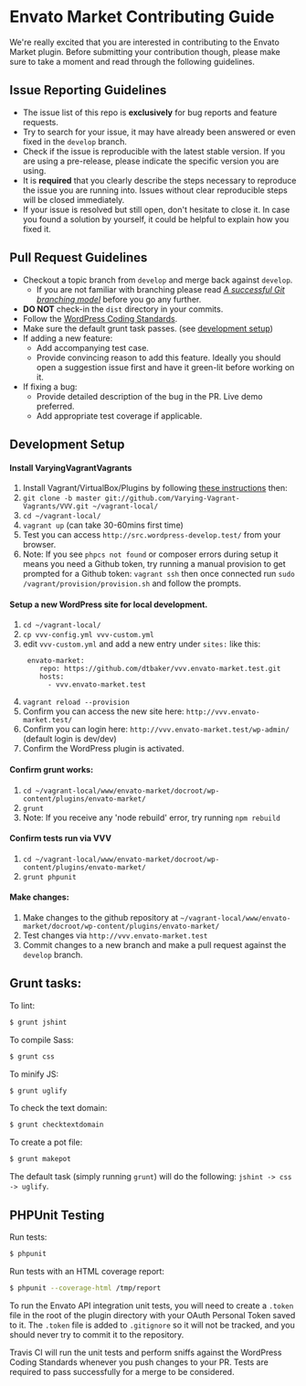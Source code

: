 # Envato Market Contributing Guide

We're really excited that you are interested in contributing to the Envato Market plugin. Before submitting your contribution though, please make sure to take a moment and read through the following guidelines.

## Issue Reporting Guidelines

- The issue list of this repo is **exclusively** for bug reports and feature requests.
- Try to search for your issue, it may have already been answered or even fixed in the `develop` branch.
- Check if the issue is reproducible with the latest stable version. If you are using a pre-release, please indicate the specific version you are using.
- It is **required** that you clearly describe the steps necessary to reproduce the issue you are running into. Issues without clear reproducible steps will be closed immediately.
- If your issue is resolved but still open, don't hesitate to close it. In case you found a solution by yourself, it could be helpful to explain how you fixed it.

## Pull Request Guidelines

- Checkout a topic branch from `develop` and merge back against `develop`.
    - If you are not familiar with branching please read [_A successful Git branching model_](http://nvie.com/posts/a-successful-git-branching-model/) before you go any further.
- **DO NOT** check-in the `dist` directory in your commits.
- Follow the [WordPress Coding Standards](https://make.wordpress.org/core/handbook/coding-standards/).
- Make sure the default grunt task passes. (see [development setup](#development-setup))
- If adding a new feature:
    - Add accompanying test case.
    - Provide convincing reason to add this feature. Ideally you should open a suggestion issue first and have it green-lit before working on it.
- If fixing a bug:
    - Provide detailed description of the bug in the PR. Live demo preferred.
    - Add appropriate test coverage if applicable.

## Development Setup

#### Install VaryingVagrantVagrants

1. Install Vagrant/VirtualBox/Plugins by following [these instructions](https://varyingvagrantvagrants.org/docs/en-US/installation/software-requirements/) then:
1. `git clone -b master git://github.com/Varying-Vagrant-Vagrants/VVV.git ~/vagrant-local/`
1. `cd ~/vagrant-local/`
1. `vagrant up` (can take 30-60mins first time)
1. Test you can access `http://src.wordpress-develop.test/` from your browser.
1. Note: If you see `phpcs not found` or composer errors during setup it means you need a Github token, try running a manual provision to get prompted for a Github token: `vagrant ssh` then once connected run `sudo /vagrant/provision/provision.sh` and follow the prompts.

#### Setup a new WordPress site for local development.

1. `cd ~/vagrant-local/`
1. `cp vvv-config.yml vvv-custom.yml`
1. edit `vvv-custom.yml` and add a new entry under `sites:` like this:
    ```
     envato-market:
        repo: https://github.com/dtbaker/vvv.envato-market.test.git
        hosts:
          - vvv.envato-market.test
    ```
1. `vagrant reload --provision`
1. Confirm you can access the new site here: `http://vvv.envato-market.test/`
1. Confirm you can login here: `http://vvv.envato-market.test/wp-admin/` (default login is dev/dev)
1. Confirm the WordPress plugin is activated.

#### Confirm grunt works:

1. `cd ~/vagrant-local/www/envato-market/docroot/wp-content/plugins/envato-market/`
1. `grunt`
1. Note: If you receive any 'node rebuild' error, try running `npm rebuild`

#### Confirm tests run via VVV

1. `cd ~/vagrant-local/www/envato-market/docroot/wp-content/plugins/envato-market/`
1. `grunt phpunit`

#### Make changes:

1. Make changes to the github repository at `~/vagrant-local/www/envato-market/docroot/wp-content/plugins/envato-market/`
1. Test changes via `http://vvv.envato-market.test`
1. Commit changes to a new branch and make a pull request against the `develop` branch.


## Grunt tasks:

To lint:

``` bash
$ grunt jshint
```

To compile Sass:

``` bash
$ grunt css
```

To minify JS:

``` bash
$ grunt uglify
```

To check the text domain:

``` bash
$ grunt checktextdomain
```

To create a pot file:

``` bash
$ grunt makepot
```

The default task (simply running `grunt`) will do the following: `jshint -> css -> uglify`.

## PHPUnit Testing

Run tests:

``` bash
$ phpunit
```

Run tests with an HTML coverage report:

``` bash
$ phpunit --coverage-html /tmp/report
```

To run the Envato API integration unit tests, you will need to create a `.token` file in the root of the plugin directory with your OAuth Personal Token saved to it. The `.token` file is added to `.gitignore` so it will not be tracked, and you should never try to commit it to the repository.

Travis CI will run the unit tests and perform sniffs against the WordPress Coding Standards whenever you push changes to your PR. Tests are required to pass successfully for a merge to be considered.